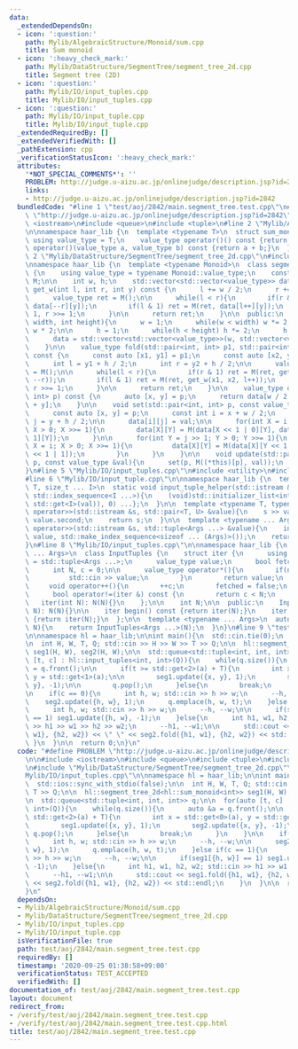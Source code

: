 ```yaml
---
data:
  _extendedDependsOn:
  - icon: ':question:'
    path: Mylib/AlgebraicStructure/Monoid/sum.cpp
    title: Sum monoid
  - icon: ':heavy_check_mark:'
    path: Mylib/DataStructure/SegmentTree/segment_tree_2d.cpp
    title: Segment tree (2D)
  - icon: ':question:'
    path: Mylib/IO/input_tuples.cpp
    title: Mylib/IO/input_tuples.cpp
  - icon: ':question:'
    path: Mylib/IO/input_tuple.cpp
    title: Mylib/IO/input_tuple.cpp
  _extendedRequiredBy: []
  _extendedVerifiedWith: []
  _pathExtension: cpp
  _verificationStatusIcon: ':heavy_check_mark:'
  attributes:
    '*NOT_SPECIAL_COMMENTS*': ''
    PROBLEM: http://judge.u-aizu.ac.jp/onlinejudge/description.jsp?id=2842
    links:
    - http://judge.u-aizu.ac.jp/onlinejudge/description.jsp?id=2842
  bundledCode: "#line 1 \"test/aoj/2842/main.segment_tree.test.cpp\"\n#define PROBLEM\
    \ \"http://judge.u-aizu.ac.jp/onlinejudge/description.jsp?id=2842\"\n\n#include\
    \ <iostream>\n#include <queue>\n#include <tuple>\n#line 2 \"Mylib/AlgebraicStructure/Monoid/sum.cpp\"\
    \n\nnamespace haar_lib {\n  template <typename T>\n  struct sum_monoid {\n   \
    \ using value_type = T;\n    value_type operator()() const {return 0;}\n    value_type\
    \ operator()(value_type a, value_type b) const {return a + b;}\n  };\n}\n#line\
    \ 2 \"Mylib/DataStructure/SegmentTree/segment_tree_2d.cpp\"\n#include <vector>\n\
    \nnamespace haar_lib {\n  template <typename Monoid>\n  class segment_tree_2d\
    \ {\n    using value_type = typename Monoid::value_type;\n    const static Monoid\
    \ M;\n\n    int w, h;\n    std::vector<std::vector<value_type>> data;\n\n    value_type\
    \ get_w(int l, int r, int y) const {\n      l += w / 2;\n      r += w / 2;\n\n\
    \      value_type ret = M();\n\n      while(l < r){\n        if(r & 1) ret = M(ret,\
    \ data[--r][y]);\n        if(l & 1) ret = M(ret, data[l++][y]);\n        l >>=\
    \ 1, r >>= 1;\n      }\n\n      return ret;\n    }\n\n  public:\n    segment_tree_2d(int\
    \ width, int height){\n      w = 1;\n      while(w < width) w *= 2;\n      w =\
    \ w * 2;\n\n      h = 1;\n      while(h < height) h *= 2;\n      h = h * 2;\n\n\
    \      data = std::vector<std::vector<value_type>>(w, std::vector<value_type>(h));\n\
    \    }\n\n    value_type fold(std::pair<int, int> p1, std::pair<int, int> p2)\
    \ const {\n      const auto [x1, y1] = p1;\n      const auto [x2, y2] = p2;\n\
    \      int l = y1 + h / 2;\n      int r = y2 + h / 2;\n\n      value_type ret\
    \ = M();\n\n      while(l < r){\n        if(r & 1) ret = M(ret, get_w(x1, x2,\
    \ --r));\n        if(l & 1) ret = M(ret, get_w(x1, x2, l++));\n        l >>= 1,\
    \ r >>= 1;\n      }\n\n      return ret;\n    }\n\n    value_type operator[](std::pair<int,\
    \ int> p) const {\n      auto [x, y] = p;\n      return data[w / 2 + x][h / 2\
    \ + y];\n    }\n\n    void set(std::pair<int, int> p, const value_type &val){\n\
    \      const auto [x, y] = p;\n      const int i = x + w / 2;\n      const int\
    \ j = y + h / 2;\n\n      data[i][j] = val;\n\n      for(int X = i >> 1, Y = j;\
    \ X > 0; X >>= 1){\n        data[X][Y] = M(data[X << 1 | 0][Y], data[X << 1 |\
    \ 1][Y]);\n      }\n\n      for(int Y = j >> 1; Y > 0; Y >>= 1){\n        for(int\
    \ X = i; X > 0; X >>= 1){\n          data[X][Y] = M(data[X][Y << 1 | 0], data[X][Y\
    \ << 1 | 1]);\n        }\n      }\n    }\n\n    void update(std::pair<int, int>\
    \ p, const value_type &val){\n      set(p, M((*this)[p], val));\n    }\n  };\n\
    }\n#line 5 \"Mylib/IO/input_tuples.cpp\"\n#include <utility>\n#include <initializer_list>\n\
    #line 6 \"Mylib/IO/input_tuple.cpp\"\n\nnamespace haar_lib {\n  template <typename\
    \ T, size_t ... I>\n  static void input_tuple_helper(std::istream &s, T &val,\
    \ std::index_sequence<I ...>){\n    (void)std::initializer_list<int>{(void(s >>\
    \ std::get<I>(val)), 0) ...};\n  }\n\n  template <typename T, typename U>\n  std::istream&\
    \ operator>>(std::istream &s, std::pair<T, U> &value){\n    s >> value.first >>\
    \ value.second;\n    return s;\n  }\n\n  template <typename ... Args>\n  std::istream&\
    \ operator>>(std::istream &s, std::tuple<Args ...> &value){\n    input_tuple_helper(s,\
    \ value, std::make_index_sequence<sizeof ... (Args)>());\n    return s;\n  }\n\
    }\n#line 8 \"Mylib/IO/input_tuples.cpp\"\n\nnamespace haar_lib {\n  template <typename\
    \ ... Args>\n  class InputTuples {\n    struct iter {\n      using value_type\
    \ = std::tuple<Args ...>;\n      value_type value;\n      bool fetched = false;\n\
    \      int N, c = 0;\n\n      value_type operator*(){\n        if(not fetched){\n\
    \          std::cin >> value;\n        }\n        return value;\n      }\n\n \
    \     void operator++(){\n        ++c;\n        fetched = false;\n      }\n\n\
    \      bool operator!=(iter &) const {\n        return c < N;\n      }\n\n   \
    \   iter(int N): N(N){}\n    };\n\n    int N;\n\n  public:\n    InputTuples(int\
    \ N): N(N){}\n\n    iter begin() const {return iter(N);}\n    iter end() const\
    \ {return iter(N);}\n  };\n\n  template <typename ... Args>\n  auto input_tuples(int\
    \ N){\n    return InputTuples<Args ...>(N);\n  }\n}\n#line 9 \"test/aoj/2842/main.segment_tree.test.cpp\"\
    \n\nnamespace hl = haar_lib;\n\nint main(){\n  std::cin.tie(0);\n  std::ios::sync_with_stdio(false);\n\
    \n  int H, W, T, Q; std::cin >> H >> W >> T >> Q;\n\n  hl::segment_tree_2d<hl::sum_monoid<int>>\
    \ seg1(H, W), seg2(H, W);\n\n  std::queue<std::tuple<int, int, int>> q;\n\n  for(auto\
    \ [t, c] : hl::input_tuples<int, int>(Q)){\n    while(q.size()){\n      auto &a\
    \ = q.front();\n\n      if(t >= std::get<2>(a) + T){\n        int x = std::get<0>(a),\
    \ y = std::get<1>(a);\n\n        seg1.update({x, y}, 1);\n        seg2.update({x,\
    \ y}, -1);\n\n        q.pop();\n      }else{\n        break;\n      }\n    }\n\
    \n    if(c == 0){\n      int h, w; std::cin >> h >> w;\n      --h, --w;\n\n  \
    \    seg2.update({h, w}, 1);\n      q.emplace(h, w, t);\n    }else if(c == 1){\n\
    \      int h, w; std::cin >> h >> w;\n      --h, --w;\n\n      if(seg1[{h, w}]\
    \ == 1) seg1.update({h, w}, -1);\n    }else{\n      int h1, w1, h2, w2; std::cin\
    \ >> h1 >> w1 >> h2 >> w2;\n      --h1, --w1;\n\n      std::cout << seg1.fold({h1,\
    \ w1}, {h2, w2}) << \" \" << seg2.fold({h1, w1}, {h2, w2}) << std::endl;\n   \
    \ }\n  }\n\n  return 0;\n}\n"
  code: "#define PROBLEM \"http://judge.u-aizu.ac.jp/onlinejudge/description.jsp?id=2842\"\
    \n\n#include <iostream>\n#include <queue>\n#include <tuple>\n#include \"Mylib/AlgebraicStructure/Monoid/sum.cpp\"\
    \n#include \"Mylib/DataStructure/SegmentTree/segment_tree_2d.cpp\"\n#include \"\
    Mylib/IO/input_tuples.cpp\"\n\nnamespace hl = haar_lib;\n\nint main(){\n  std::cin.tie(0);\n\
    \  std::ios::sync_with_stdio(false);\n\n  int H, W, T, Q; std::cin >> H >> W >>\
    \ T >> Q;\n\n  hl::segment_tree_2d<hl::sum_monoid<int>> seg1(H, W), seg2(H, W);\n\
    \n  std::queue<std::tuple<int, int, int>> q;\n\n  for(auto [t, c] : hl::input_tuples<int,\
    \ int>(Q)){\n    while(q.size()){\n      auto &a = q.front();\n\n      if(t >=\
    \ std::get<2>(a) + T){\n        int x = std::get<0>(a), y = std::get<1>(a);\n\n\
    \        seg1.update({x, y}, 1);\n        seg2.update({x, y}, -1);\n\n       \
    \ q.pop();\n      }else{\n        break;\n      }\n    }\n\n    if(c == 0){\n\
    \      int h, w; std::cin >> h >> w;\n      --h, --w;\n\n      seg2.update({h,\
    \ w}, 1);\n      q.emplace(h, w, t);\n    }else if(c == 1){\n      int h, w; std::cin\
    \ >> h >> w;\n      --h, --w;\n\n      if(seg1[{h, w}] == 1) seg1.update({h, w},\
    \ -1);\n    }else{\n      int h1, w1, h2, w2; std::cin >> h1 >> w1 >> h2 >> w2;\n\
    \      --h1, --w1;\n\n      std::cout << seg1.fold({h1, w1}, {h2, w2}) << \" \"\
    \ << seg2.fold({h1, w1}, {h2, w2}) << std::endl;\n    }\n  }\n\n  return 0;\n\
    }\n"
  dependsOn:
  - Mylib/AlgebraicStructure/Monoid/sum.cpp
  - Mylib/DataStructure/SegmentTree/segment_tree_2d.cpp
  - Mylib/IO/input_tuples.cpp
  - Mylib/IO/input_tuple.cpp
  isVerificationFile: true
  path: test/aoj/2842/main.segment_tree.test.cpp
  requiredBy: []
  timestamp: '2020-09-25 01:38:58+09:00'
  verificationStatus: TEST_ACCEPTED
  verifiedWith: []
documentation_of: test/aoj/2842/main.segment_tree.test.cpp
layout: document
redirect_from:
- /verify/test/aoj/2842/main.segment_tree.test.cpp
- /verify/test/aoj/2842/main.segment_tree.test.cpp.html
title: test/aoj/2842/main.segment_tree.test.cpp
---
```

